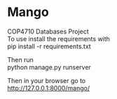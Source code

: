 # Mango
COP4710 Databases Project <br>
To use install the requirements with <br>
pip install -r requirements.txt<br>

Then run<br>
python manage.py runserver<br>

Then in your browser go to <br>
http://127.0.0.1:8000/mango/
